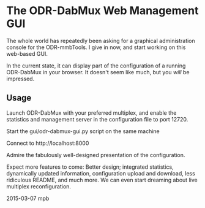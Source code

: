 The ODR-DabMux Web Management GUI
=================================

The whole world has repeatedly been asking for a graphical administration
console for the ODR-mmbTools. I give in now, and start working on this
web-based GUI.

In the current state, it can display part of the configuration of a running
ODR-DabMux in your browser. It doesn't seem like much, but you *will* be
impressed.

Usage
-----

Launch ODR-DabMux with your preferred multiplex, and enable the statistics and
management server in the configuration file to port 12720.

Start the gui/odr-dabmux-gui.py script on the same machine

Connect to http://localhost:8000

Admire the fabulously well-designed presentation of the configuration.

Expect more features to come: Better design; integrated statistics, dynamically
updated information, configuration upload and download, less ridiculous README,
and much more. We can even start dreaming about live multiplex reconfiguration.

2015-03-07 mpb

